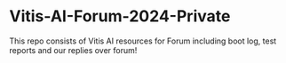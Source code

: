 # Vitis-AI-Forum-2024-Private
This repo consists of Vitis AI resources for Forum including boot log, test reports and our replies over forum!
